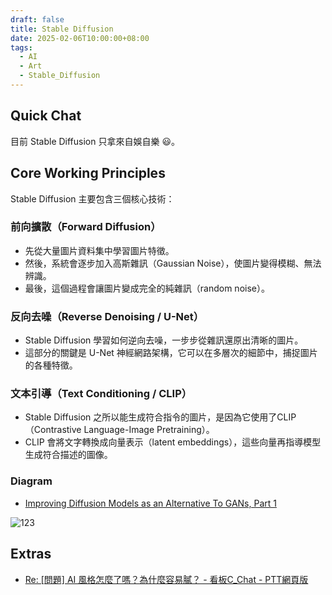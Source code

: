 ```yaml
---
draft: false
title: Stable Diffusion
date: 2025-02-06T10:00:00+08:00
tags:
  - AI
  - Art
  - Stable_Diffusion
---
```


## Quick Chat

目前 Stable Diffusion 只拿來自娛自樂 😃。

## Core Working Principles

Stable Diffusion 主要包含三個核心技術：

### 前向擴散（Forward Diffusion）

- 先從大量圖片資料集中學習圖片特徵。
- 然後，系統會逐步加入高斯雜訊（Gaussian Noise），使圖片變得模糊、無法辨識。
- 最後，這個過程會讓圖片變成完全的純雜訊（random noise）。

### 反向去噪（Reverse Denoising / U-Net）

- Stable Diffusion 學習如何逆向去噪，一步步從雜訊還原出清晰的圖片。
- 這部分的關鍵是 U-Net 神經網路架構，它可以在多層次的細節中，捕捉圖片的各種特徵。

### 文本引導（Text Conditioning / CLIP）

- Stable Diffusion 之所以能生成符合指令的圖片，是因為它使用了CLIP（Contrastive Language-Image Pretraining）。
- CLIP 會將文字轉換成向量表示（latent embeddings），這些向量再指導模型生成符合描述的圖像。

### Diagram

- [Improving Diffusion Models as an Alternative To GANs, Part 1](https://developer.nvidia.com/blog/improving-diffusion-models-as-an-alternative-to-gans-part-1/)

![123](https://developer-blogs.nvidia.com/wp-content/uploads/2022/04/Generation-with-Diffusion-Models.png)

## Extras

- [Re: [問題] AI 風格怎麼了嗎？為什麼容易膩？ - 看板C_Chat - PTT網頁版](https://www.pttweb.cc/bbs/C_Chat/M.1730732828.A.70C)
